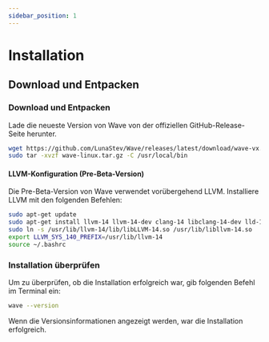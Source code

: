 ```yaml
---
sidebar_position: 1
---
```


# Installation

## Download und Entpacken

### Download und Entpacken
Lade die neueste Version von Wave von der offiziellen GitHub-Release-Seite herunter.

```bash
wget https://github.com/LunaStev/Wave/releases/latest/download/wave-vx.x.x-linux.tar.gz
sudo tar -xvzf wave-linux.tar.gz -C /usr/local/bin
```

#### LLVM-Konfiguration (Pre-Beta-Version)

Die Pre-Beta-Version von Wave verwendet vorübergehend LLVM. Installiere LLVM mit den folgenden Befehlen:

```bash
sudo apt-get update
sudo apt-get install llvm-14 llvm-14-dev clang-14 libclang-14-dev lld-14 clang
sudo ln -s /usr/lib/llvm-14/lib/libLLVM-14.so /usr/lib/libllvm-14.so
export LLVM_SYS_140_PREFIX=/usr/lib/llvm-14
source ~/.bashrc
```

### Installation überprüfen

Um zu überprüfen, ob die Installation erfolgreich war, gib folgenden Befehl im Terminal ein:

```bash
wave --version
```

Wenn die Versionsinformationen angezeigt werden, war die Installation erfolgreich.